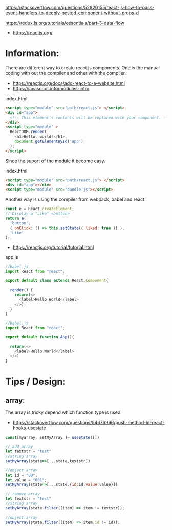 https://stackoverflow.com/questions/52820155/react-js-how-to-pass-event-handlers-to-deeply-nested-component-without-props-d

https://redux.js.org/tutorials/essentials/part-3-data-flow

- https://reactjs.org/

# Information:
  There are different way to create react.js components. One is the manual coding with out the compiler and other with the compiler.

- https://reactjs.org/docs/add-react-to-a-website.html
- https://javascript.info/modules-intro

index.html
```html
<script type="module" src="path/react.js"> </script>
<div id="app">
  <!-- This element's contents will be replaced with your component. -->
</div>
<script type="module" >
  ReactDOM.render(
    <h1>Hello, world!</h1>,
    document.getElementById('app')
  );
</script>
```
  Since the suport of the module it become easy.

index.html
```html
<script type="module" src="path/react.js"> </script>
<div id="app"></div>
<script type="module" src="bundle.js"></script>
```
  Another way is using the compiler from webpack, babel and react.

```js
const e = React.createElement;
// Display a "Like" <button>
return e(
  'button',
  { onClick: () => this.setState({ liked: true }) },
  'Like'
);
```

- https://reactjs.org/tutorial/tutorial.html

app.js
```js
//babel js
import React from "react";

export default class extends React.Component{

  render() {
    return(<>
      <label>Hello World</label>
    </>);
  }
}
```


```js
//babel.js
import React from "react";

export default function App(){

  return(<>
    <label>Hello World</label>
  </>)
}
```

# Tips / Design:


## array:
  The array is tricky depend which function type is used.
- https://stackoverflow.com/questions/54676966/push-method-in-react-hooks-usestate

```js
const[myarray, setMyArray ]= useState([])
```

```js
// add array
let textstr = "test"
//string array
setMyArray(state=>[...state,textstr])

//object array
let id = "00";
let value = "001";
setMyArray(state=>[...state,{id:id,value:value}])
```

```js
// remove array
let textstr = "test"
//string array
setMyArray(state.filter((item) => item != textstr));

//object array
setMyArray(state.filter((item) => item.id != id));
```







